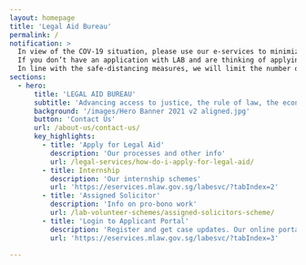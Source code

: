 ```yaml
---
layout: homepage
title: 'Legal Aid Bureau'
permalink: /
notification: >
  In view of the COV-19 situation, please use our e-services to minimize unnecessary visits to the Ministry of Law Services Centre.  If you are an existing applicant, you can send us an <a href="https://eservices.mlaw.gov.sg/enquiry/">online enquiry</a>, make payments and upload your documents online at our <a href="https://eservices.mlaw.gov.sg/labesvc/">Portal</a>.<br>
  If you don’t have an application with LAB and are thinking of applying for legal aid, please consider whether your case is urgent (for example if you are a defendant in a court case, i.e. someone is suing you). If it can wait, you may wish to visit the Ministry of Law Services Centre at a later time. <br>
  In line with the safe-distancing measures, we will limit the number of people entering the Ministry of Law Services Centre. Please come down alone. Exceptions will only be made for the elderly, those with special needs, and / or those who require assistance with mobility.
sections:
  - hero:
      title: 'LEGAL AID BUREAU'
      subtitle: 'Advancing access to justice, the rule of law, the economy and society through policy, law and services.'
      background: '/images/Hero Banner 2021 v2 aligned.jpg'
      button: 'Contact Us'
      url: /about-us/contact-us/
      key_highlights:
        - title: 'Apply for Legal Aid'
          description: 'Our processes and other info'
          url: /legal-services/how-do-i-apply-for-legal-aid/
        - title: Internship
          description: 'Our internship schemes'
          url: 'https://eservices.mlaw.gov.sg/labesvc/?tabIndex=2'
        - title: 'Assigned Solicitor'
          description: 'Info on pro-bono work'
          url: /lab-volunteer-schemes/assigned-solicitors-scheme/
        - title: 'Login to Applicant Portal'
          description: 'Register and get case updates. Our online portal helps you save time.'
          url: 'https://eservices.mlaw.gov.sg/labesvc/?tabIndex=3'

---
```

